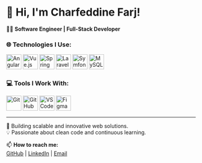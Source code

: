 # 👋 Hi, I'm Charfeddine Farj!  

👨‍💻 **Software Engineer | Full-Stack Developer**  

### 🌐 **Technologies I Use:**  
<div>
  <img src="https://cdn.jsdelivr.net/gh/devicons/devicon/icons/angularjs/angularjs-original.svg" alt="Angular" width="40" height="40"/>
  <img src="https://cdn.jsdelivr.net/gh/devicons/devicon/icons/vuejs/vuejs-original.svg" alt="Vue.js" width="40" height="40"/>
  <img src="https://cdn.jsdelivr.net/gh/devicons/devicon/icons/spring/spring-original.svg" alt="Spring Boot" width="40" height="40"/>
  <img src="https://cdn.jsdelivr.net/gh/devicons/devicon/icons/laravel/laravel-original.svg" alt="Laravel" height="40"/>
  <img src="https://cdn.jsdelivr.net/gh/devicons/devicon/icons/symfony/symfony-original.svg" alt="Symfony" width="40" height="40"/>
  <img src="https://cdn.jsdelivr.net/gh/devicons/devicon/icons/mysql/mysql-original.svg" alt="MySQL" width="40" height="40"/>
</div>

### 💻 **Tools I Work With:**  
<div>
  <img src="https://cdn.jsdelivr.net/gh/devicons/devicon/icons/git/git-original.svg" alt="Git" width="40" height="40"/>
  <img src="https://cdn.jsdelivr.net/gh/devicons/devicon/icons/github/github-original.svg" alt="GitHub" width="40" height="40"/>
  <img src="https://cdn.jsdelivr.net/gh/devicons/devicon/icons/vscode/vscode-original.svg" alt="VS Code" width="40" height="40"/>
  <img src="https://cdn.jsdelivr.net/gh/devicons/devicon/icons/figma/figma-original.svg" alt="Figma" width="40" height="40"/>
</div>

---

🚀 Building scalable and innovative web solutions.  
💡 Passionate about clean code and continuous learning.  

📫 **How to reach me:**  
[GitHub](https://github.com/charfeddinefarj) | [LinkedIn](https://www.linkedin.com/in/charfeddinefarj) | [Email](mailto:charfeddine@example.com)

